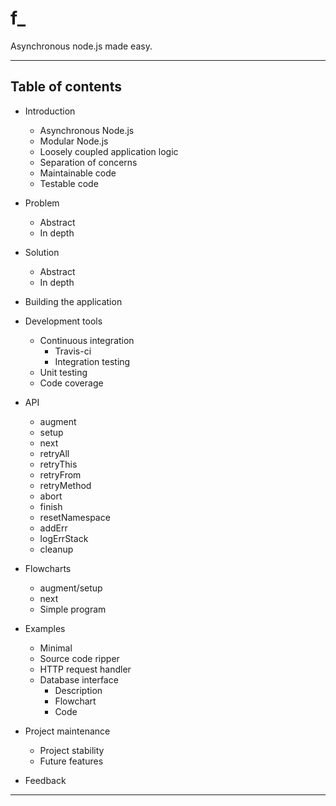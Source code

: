 f_
==

Asynchronous node.js made easy.

---


## Table of contents

* Introduction
    - Asynchronous Node.js
    - Modular Node.js
    - Loosely coupled application logic
    - Separation of concerns
    - Maintainable code
    - Testable code

* Problem
    - Abstract
    - In depth

* Solution
    - Abstract
    - In depth
* Building the application

* Development tools
    - Continuous integration
        + Travis-ci
        + Integration testing
    - Unit testing
    - Code coverage

* API
    - augment
    - setup
    - next
    - retryAll
    - retryThis
    - retryFrom
    - retryMethod
    - abort
    - finish
    - resetNamespace
    - addErr
    - logErrStack
    - cleanup

* Flowcharts
    - augment/setup
    - next
    - Simple program

* Examples
    - Minimal
    - Source code ripper
    - HTTP request handler
    - Database interface
        + Description
        + Flowchart
        + Code

* Project maintenance
    - Project stability
    - Future features

* Feedback


---